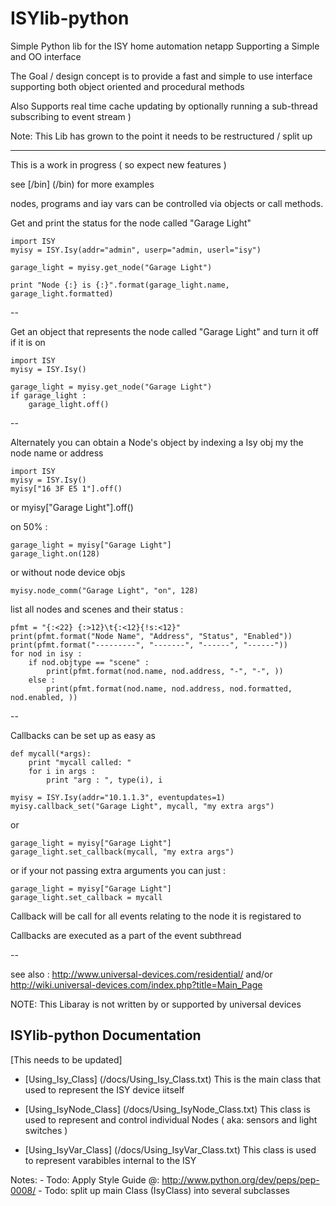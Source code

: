 ISYlib-python
=============

Simple Python lib for the ISY home automation netapp Supporting a Simple and OO interface


The Goal / design concept is to provide a fast and simple to use interface
supporting both object oriented and procedural methods

Also Supports real time cache updating by optionally running a sub-thread subscribing to event stream )


Note:
    This Lib has grown to the point it needs to be restructured / split up

----

This is a work in progress ( so expect new features )

see [/bin]  (/bin) for more examples

nodes, programs and iay  vars can be controlled via objects or call methods.

Get and print the status for the node called "Garage Light"

    import ISY
    myisy = ISY.Isy(addr="admin", userp="admin, userl="isy")

    garage_light = myisy.get_node("Garage Light")

    print "Node {:} is {:}".format(garage_light.name, garage_light.formatted)


--

Get an object that represents the node called "Garage Light"
and turn it off if it is on

    import ISY
    myisy = ISY.Isy()

    garage_light = myisy.get_node("Garage Light")
    if garage_light :
        garage_light.off()


--

Alternately you can obtain a Node's object by indexing
a Isy obj my the node name or address

    import ISY
    myisy = ISY.Isy()
    myisy["16 3F E5 1"].off()
or
    myisy["Garage Light"].off()


on 50% :

    garage_light = myisy["Garage Light"]
    garage_light.on(128)

or without node device objs

    myisy.node_comm("Garage Light", "on", 128)

list all nodes and scenes and their status :

    pfmt = "{:<22} {:>12}\t{:<12}{!s:<12}"
    print(pfmt.format("Node Name", "Address", "Status", "Enabled"))
    print(pfmt.format("---------", "-------", "------", "------"))
    for nod in isy :
        if nod.objtype == "scene" :
            print(pfmt.format(nod.name, nod.address, "-", "-", ))
        else :
            print(pfmt.format(nod.name, nod.address, nod.formatted, nod.enabled, ))


--

Callbacks can be set up as easy as

    def mycall(*args):
        print "mycall called: "
        for i in args :
            print "arg : ", type(i), i

    myisy = ISY.Isy(addr="10.1.1.3", eventupdates=1)
    myisy.callback_set("Garage Light", mycall, "my extra args")

or

    garage_light = myisy["Garage Light"]
    garage_light.set_callback(mycall, "my extra args")

or if your not passing extra arguments you can just :

    garage_light = myisy["Garage Light"]
    garage_light.set_callback = mycall

Callback will be call for all events relating to the node it is registared to

Callbacks are executed as a part of the event subthread 

--

see also :
    http://www.universal-devices.com/residential/
and/or
    http://wiki.universal-devices.com/index.php?title=Main_Page

NOTE: This Libaray is not written by or supported by universal devices




ISYlib-python Documentation
---------------------------
[This needs to be updated]

* [Using_Isy_Class]  (/docs/Using_Isy_Class.txt) This is the main class that used to represent the ISY device iitself

* [Using_IsyNode_Class]  (/docs/Using_IsyNode_Class.txt) This class is used to represent and control individual Nodes ( aka: sensors and light switches ) 

* [Using_IsyVar_Class]  (/docs/Using_IsyVar_Class.txt) This class is used to represent varabibles internal to the ISY




Notes:
    - Todo: Apply Style Guide @: http://www.python.org/dev/peps/pep-0008/
    - Todo: split up main Class (IsyClass) into several subclasses


